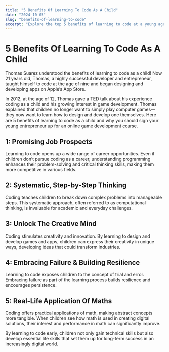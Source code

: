 ```yaml
---
title: "5 Benefits Of Learning To Code As A Child"
date: "2024-10-05"
slug: "benefits-of-learning-to-code"
excerpt: "Explore the top 5 benefits of learning to code at a young age and how it can shape the future of aspiring tech innovators."
---
```


# 5 Benefits Of Learning To Code As A Child

Thomas Suarez understood the benefits of learning to code as a child! Now 21 years old, Thomas, a highly successful developer and entrepreneur, taught himself to code at the age of nine and began designing and developing apps on Apple’s App Store.

In 2012, at the age of 12, Thomas gave a TED talk about his experience coding as a child and his growing interest in game development. Thomas explained that children no longer want to simply play computer games—they now want to learn how to design and develop one themselves. Here are 5 benefits of learning to code as a child and why you should sign your young entrepreneur up for an online game development course.

## 1: Promising Job Prospects

Learning to code opens up a wide range of career opportunities. Even if children don’t pursue coding as a career, understanding programming enhances their problem-solving and critical thinking skills, making them more competitive in various fields.

## 2: Systematic, Step-by-Step Thinking

Coding teaches children to break down complex problems into manageable steps. This systematic approach, often referred to as computational thinking, is invaluable for academic and everyday challenges.

## 3: Unlock The Creative Mind

Coding stimulates creativity and innovation. By learning to design and develop games and apps, children can express their creativity in unique ways, developing ideas that could transform industries.

## 4: Embracing Failure & Building Resilience

Learning to code exposes children to the concept of trial and error. Embracing failure as part of the learning process builds resilience and encourages persistence.

## 5: Real-Life Application Of Maths

Coding offers practical applications of math, making abstract concepts more tangible. When children see how math is used in creating digital solutions, their interest and performance in math can significantly improve.

By learning to code early, children not only gain technical skills but also develop essential life skills that set them up for long-term success in an increasingly digital world.